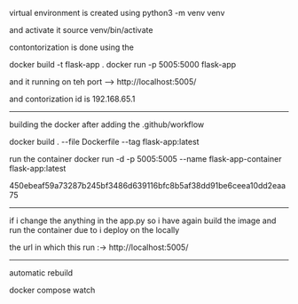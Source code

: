 virtual environment is created using python3 -m venv venv

and activate it source venv/bin/activate

contontorization is done using the 

docker build -t flask-app .
docker run -p 5005:5000 flask-app

and it running on teh port --> http://localhost:5005/

and contorization id is 192.168.65.1

-----------------------

building the docker after adding the .github/workflow

docker build . --file Dockerfile --tag flask-app:latest

run the container 
docker run -d -p 5005:5005 --name flask-app-container flask-app:latest

450ebeaf59a73287b245bf3486d639116bfc8b5af38dd91be6ceea10dd2eaa75


-----------------------------------



if i change the anything in the app.py so i have again build the image and run the container due to i deploy on the locally 

the url in which this run :-> http://localhost:5005/


---

automatic rebuild 

docker compose watch
